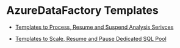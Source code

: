 # AzureDataFactory Templates

- [Templates to Process, Resume and Suspend Analysis Serivces](Templates/Process-Pause-Resume-Azure-Analysis-Services/)

- [Templates to Scale, Resume and Pause Dedicated SQL Pool](/Scale-Pause-Resume-Dedicated-SQL-Pool-Dynamically/) 